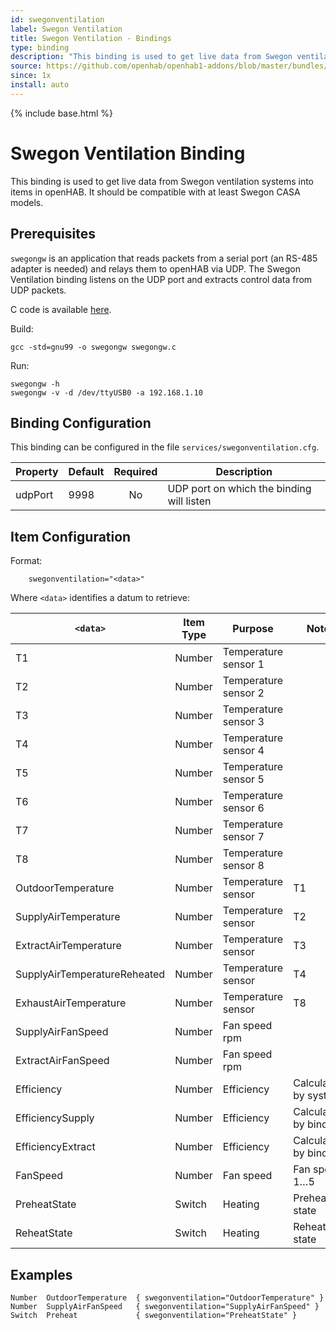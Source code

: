 ```yaml
---
id: swegonventilation
label: Swegon Ventilation
title: Swegon Ventilation - Bindings
type: binding
description: "This binding is used to get live data from Swegon ventilation systems into items in openHAB. It should be compatible with at least Swegon CASA models."
source: https://github.com/openhab/openhab1-addons/blob/master/bundles/binding/org.openhab.binding.swegonventilation/README.md
since: 1x
install: auto
---
```


<!-- Attention authors: Do not edit directly. Please add your changes to the appropriate source repository -->

{% include base.html %}

# Swegon Ventilation Binding 

This binding is used to get live data from Swegon ventilation systems into items in openHAB. It should be compatible with at least Swegon CASA models.

## Prerequisites

`swegongw` is an application that reads packets from a serial port (an RS-485 adapter is needed) and relays them to openHAB via UDP. The Swegon Ventilation binding listens on the UDP port and extracts control data from UDP packets.

C code is available [here](https://github.com/openhab/openhab/blob/master/bundles/binding/org.openhab.binding.swegonventilation/SwegonGW/swegongw.c).

Build: 

```
gcc -std=gnu99 -o swegongw swegongw.c
```

Run:

```
swegongw -h 
swegongw -v -d /dev/ttyUSB0 -a 192.168.1.10
```

## Binding Configuration

This binding can be configured in the file `services/swegonventilation.cfg`.

| Property | Default | Required | Description |
|----------|---------|:--------:|-------------|
| udpPort  | 9998    |    No    | UDP port on which the binding will listen |

## Item Configuration

Format:

```
    swegonventilation="<data>"
```

Where `<data>` identifies a datum to retrieve:

| `<data>`                     | Item Type | Purpose                     | Note |
|------------------------------|-----------|-----------------------------|------|
| T1                           | Number    | Temperature sensor 1        |      | 
| T2                           | Number    | Temperature sensor 2        |      | 
| T3                           | Number    | Temperature sensor 3        |      |  
| T4                           | Number    | Temperature sensor 4        |      | 
| T5                           | Number    | Temperature sensor 5        |      | 
| T6                           | Number    | Temperature sensor 6        |      | 
| T7                           | Number    | Temperature sensor 7        |      | 
| T8                           | Number    | Temperature sensor 8        |      |  
| OutdoorTemperature           | Number    | Temperature sensor          | T1   |
| SupplyAirTemperature         | Number    | Temperature sensor          | T2   |
| ExtractAirTemperature        | Number    | Temperature sensor          | T3   |
| SupplyAirTemperatureReheated | Number    | Temperature sensor          | T4   |
| ExhaustAirTemperature        | Number    | Temperature sensor          | T8   |
| SupplyAirFanSpeed            | Number    | Fan speed  rpm              |      |
| ExtractAirFanSpeed           | Number    | Fan speed  rpm              |      |
| Efficiency                   | Number    | Efficiency                  | Calculated by system |
| EfficiencySupply             | Number    | Efficiency                  | Calculated by binding |
| EfficiencyExtract            | Number    | Efficiency                  | Calculated by binding |
| FanSpeed                     | Number    | Fan speed                   | Fan speed 1…5 |
| PreheatState                 | Switch    | Heating                     | Preheat state |
| ReheatState                  | Switch    | Heating                     | Reheat state |

## Examples

```
Number	OutdoorTemperature	{ swegonventilation="OutdoorTemperature" }
Number	SupplyAirFanSpeed	{ swegonventilation="SupplyAirFanSpeed" }
Switch	Preheat	            { swegonventilation="PreheatState" }
```
